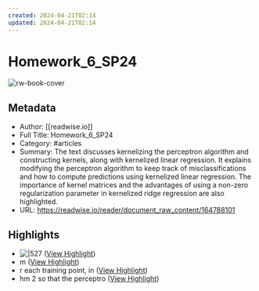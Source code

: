 ```yaml
---
created: 2024-04-21T02:14
updated: 2024-04-21T02:14
---
```

# Homework_6_SP24

![rw-book-cover](https://readwise-assets.s3.amazonaws.com/static/images/article0.00998d930354.png)

## Metadata
- Author: [[readwise.io]]
- Full Title: Homework_6_SP24
- Category: #articles
- Summary: The text discusses kernelizing the perceptron algorithm and constructing kernels, along with kernelized linear regression. It explains modifying the perceptron algorithm to keep track of misclassifications and how to compute predictions using kernelized linear regression. The importance of kernel matrices and the advantages of using a non-zero regularization parameter in kernelized ridge regression are also highlighted.
- URL: https://readwise.io/reader/document_raw_content/164788101

## Highlights
- ![|527](https://readwise-assets.s3.amazonaws.com/media/reader/pub/dcd4bfd5d271cba03a1c411ac6ee03f0.png?t=1713679829710) ([View Highlight](https://read.readwise.io/read/01hvwzjg44p9w5yvanpmkkryqf))
- m ([View Highlight](https://read.readwise.io/read/01hvwzjx4rzyv0pvc0e3sfyw8b))
- r each training point, in ([View Highlight](https://read.readwise.io/read/01hvwzz5vta49xzgh3m6fz04fy))
- hm 2 so that the perceptro ([View Highlight](https://read.readwise.io/read/01hvwzz79m8k3r31116c7jbxmj))

